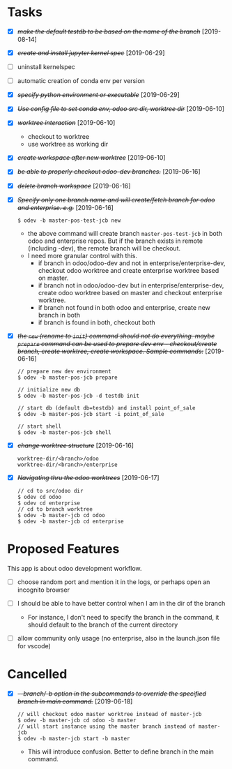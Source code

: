 # Tasks

* [X] ~~*make the default testdb to be based on the name of the branch*~~ [2019-08-14]

* [X] ~~*create and install jupyter kernel spec*~~ [2019-06-29]

* [ ] uninstall kernelspec

* [ ] automatic creation of conda env per version

* [X] ~~*specify python environment or executable*~~ [2019-06-29]

* [X] ~~*Use config file to set conda env, odoo src dir, worktree dir*~~ [2019-06-10]

* [X] ~~*worktree interaction*~~ [2019-06-10]
    - checkout to worktree
    - use worktree as working dir

* [X] ~~*create workspace after new worktree*~~ [2019-06-10]

* [X] ~~*be able to properly checkout odoo-dev branches.*~~ [2019-06-16]

* [X] ~~*delete branch workspace*~~ [2019-06-16]

* [X] ~~*Specify only one branch name and will create/fetch branch for odoo and enterprise. e.g.*~~ [2019-06-16]
    ```
    $ odev -b master-pos-test-jcb new
    ```
    - the above command will create branch `master-pos-test-jcb` in both odoo
    and enterprise repos. But if the branch exists in remote (including -dev),
    the remote branch will be checkout.
    - I need more granular control with this.
        - if branch in odoo/odoo-dev and not in enterprise/enterprise-dev,
        checkout odoo worktree and create enterprise worktree based on master.
        - if branch not in odoo/odoo-dev but in enterprise/enterprise-dev,
        create odoo worktree based on master and checkout enterprise worktree.
        - if branch not found in both odoo and enterprise, create new branch in
        both
        - if branch is found in both, checkout both

* [X] ~~*the `new` (rename to `init`) command should not do everything. maybe `prepare` command can be used to prepare dev env - checkout/create branch, create worktree, create workspace. Sample commands:*~~ [2019-06-16]
    ```
    // prepare new dev environment
    $ odev -b master-pos-jcb prepare

    // initialize new db
    $ odev -b master-pos-jcb -d testdb init

    // start db (default db=testdb) and install point_of_sale
    $ odev -b master-pos-jcb start -i point_of_sale

    // start shell
    $ odev -b master-pos-jcb shell
    ```

* [X] ~~*change worktree structure*~~ [2019-06-16]
    ```
    worktree-dir/<branch>/odoo
    worktree-dir/<branch>/enterprise
    ```

* [X] ~~*Navigating thru the odoo worktrees*~~ [2019-06-17]
    ```
    // cd to src/odoo dir
    $ odev cd odoo
    $ odev cd enterprise
    // cd to branch worktree
    $ odev -b master-jcb cd odoo
    $ odev -b master-jcb cd enterprise
    ```


# Proposed Features

This app is about odoo development workflow.

* [ ] choose random port and mention it in the logs, or perhaps open an incognito browser
* [ ] I should be able to have better control when I am in the dir of the branch
    - For instance, I don't need to specify the branch in the command, it should
      default to the branch of the current directory
* [ ] allow community only usage (no enterprise, also in the launch.json file for vscode)


# Cancelled

* [X] ~~*--branch/-b option in the subcommands to override the specified branch in main command.*~~ [2019-06-18]
    ```
    // will checkout odoo master worktree instead of master-jcb
    $ odev -b master-jcb cd odoo -b master
    // will start instance using the master branch instead of master-jcb
    $ odev -b master-jcb start -b master
    ```
    - This will introduce confusion. Better to define branch in the main command.
